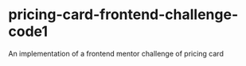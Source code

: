 # pricing-card-frontend-challenge-code1
An implementation of a frontend mentor challenge of pricing card
